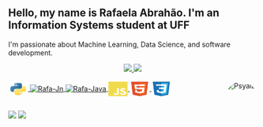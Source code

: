 ## Hello, my name is Rafaela Abrahão. I'm an Information Systems student at UFF

I'm passionate about Machine Learning, Data Science, and software development.

<div align="center">
  <a href="https://github.com/RafaelaAbrahao">
  <img height="180em" src="https://github-readme-stats.vercel.app/api?username=RafaelaAbrahao&show_icons=true&theme=dracula&include_all_commits=true&count_private=true"/>
  <img height="180em" src="https://github-readme-stats.vercel.app/api/top-langs/?username=RafaelaAbrahao&layout=compact&langs_count=7&theme=dracula"/>
</div>
<div style="display: inline_block"><br>
  
  <img align="center" alt="Rafa-Python" height="30" width="40" src="https://raw.githubusercontent.com/devicons/devicon/master/icons/python/python-original.svg">
  <img align="center" alt="Rafa-Jn" height="30" width="40" src="https://cdn.jsdelivr.net/gh/devicons/devicon@latest/icons/jupyter/jupyter-original.svg" />
  <img align="center" alt="Rafa-Java" height="30" width="40" src="https://cdn.jsdelivr.net/gh/devicons/devicon@latest/icons/java/java-original.svg" />
  <img align="center" alt="Rafa-Js" height="30" width="40" src="https://raw.githubusercontent.com/devicons/devicon/master/icons/javascript/javascript-plain.svg">
  <img align="center" alt="Rafa-HTML" height="30" width="40" src="https://raw.githubusercontent.com/devicons/devicon/master/icons/html5/html5-original.svg">
  <img align="center" alt="Rafa-CSS" height="30" width="40" src="https://raw.githubusercontent.com/devicons/devicon/master/icons/css3/css3-original.svg">
  <img align="right" alt="Psyaiai" height="150" style="border-radius:50px;" src="https://media.discordapp.net/attachments/1136107517227847691/1364321886145740922/psyaiai-removebg-preview.png?ex=68093f45&is=6807edc5&hm=712ef5bc926b4326c437e5da33665de5d107f90d20438b2cda074ce72d69086b&=&format=webp&quality=lossless&width=551&height=367">

  
</div>
  
  ##
 
<div> 
  <a href = "mailto:rafaelaabrahao@id.uff.br"><img src="https://img.shields.io/badge/-Gmail-%23333?style=for-the-badge&logo=gmail&logoColor=white" target="_blank"></a>
  <a href="https://www.linkedin.com/in/rafaela-abrahao-de-sa/" target="_blank"><img src="https://img.shields.io/badge/-LinkedIn-%230077B5?style=for-the-badge&logo=linkedin&logoColor=white" target="_blank"></a> 
 
</div>
